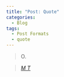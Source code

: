 ```yaml
---
title: "Post: Quote"
categories:
  - Blog
tags:
  - Post Formats
  - quote
---
```


> O.
  
> <cite><a href="http://www.example.com/abc.html">M T</a></cite>